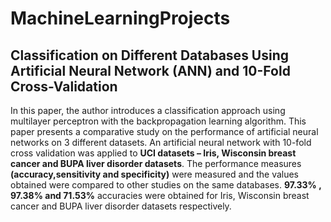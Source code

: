 # MachineLearningProjects

## Classification on Different Databases Using Artificial Neural Network (ANN) and 10-Fold Cross-Validation

In this paper, the author introduces a classification approach using multilayer perceptron with the backpropagation learning algorithm. This paper presents a
comparative study on the performance of artificial neural networks on 3 different datasets. An artificial neural network with 10-fold cross validation was applied to **UCI datasets – Iris, Wisconsin breast cancer and BUPA liver disorder datasets**.
The performance measures **(accuracy,sensitivity and specificity)** were measured and the values obtained were compared to other studies on the same databases.
**97.33% , 97.38% and 71.53%** accuracies were obtained for Iris, Wisconsin breast cancer and BUPA liver disorder datasets respectively.
